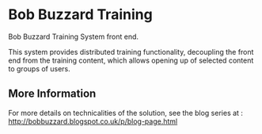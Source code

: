 # Bob Buzzard Training
Bob Buzzard Training System front end.

This system provides distributed training functionality, decoupling the front end from the training content, which allows opening up of selected content to groups of users. 

## More Information
For more details on technicalities of the solution, see the blog series at : http://bobbuzzard.blogspot.co.uk/p/blog-page.html 
